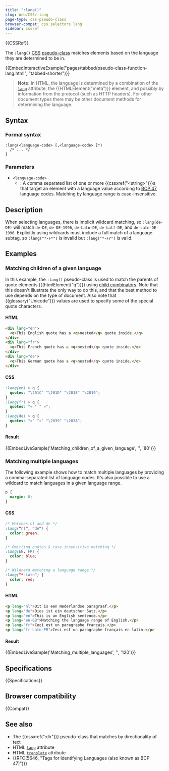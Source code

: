 ```yaml
---
title: ":lang()"
slug: Web/CSS/:lang
page-type: css-pseudo-class
browser-compat: css.selectors.lang
sidebar: cssref
---
```


{{CSSRef}}

The **`:lang()`** [CSS](/en-US/docs/Web/CSS) [pseudo-class](/en-US/docs/Web/CSS/Pseudo-classes) matches elements based on the language they are determined to be in.

{{EmbedInteractiveExample("pages/tabbed/pseudo-class-function-lang.html", "tabbed-shorter")}}

> **Note:** In HTML, the language is determined by a combination of the [`lang`](/en-US/docs/Web/HTML/Global_attributes#lang) attribute, the {{HTMLElement("meta")}} element, and possibly by information from the protocol (such as HTTP headers). For other document types there may be other document methods for determining the language.

## Syntax

### Formal syntax

```plain
:lang(<language-code> [,<language-code> ]*)
  /* ... */
}
```

### Parameters

- `<language-code>`
  - : A comma separated list of one or more {{cssxref("&lt;string&gt;")}}s that target an element with a language value according to [BCP 47](https://tools.ietf.org/html/bcp47) language codes.
    Matching by language range is case-insensitive.

## Description

When selecting languages, there is implicit wildcard matching, so `:lang(de-DE)` will match `de-DE`, `de-DE-1996`, `de-Latn-DE`, `de-Latf-DE`, and `de-Latn-DE-1996`.
Explicitly using wildcards must include a full match of a language subtag, so `:lang("*-F*")` is invalid but `:lang("*-Fr")` is valid.

## Examples

### Matching children of a given language

In this example, the `:lang()` pseudo-class is used to match the parents of quote elements ({{htmlElement("q")}}) using [child combinators](/en-US/docs/Web/CSS/Child_combinator). Note that this doesn't illustrate the only way to do this, and that the best method to use depends on the type of document. Also note that {{glossary("Unicode")}} values are used to specify some of the special quote characters.

#### HTML

```html
<div lang="en">
  <q>This English quote has a <q>nested</q> quote inside.</q>
</div>
<div lang="fr">
  <q>This French quote has a <q>nested</q> quote inside.</q>
</div>
<div lang="de">
  <q>This German quote has a <q>nested</q> quote inside.</q>
</div>
```

#### CSS

```css
:lang(en) > q {
  quotes: "\201C" "\201D" "\2018" "\2019";
}
:lang(fr) > q {
  quotes: "« " " »";
}
:lang(de) > q {
  quotes: "»" "«" "\2039" "\203A";
}
```

#### Result

{{EmbedLiveSample('Matching_children_of_a_given_language', '', '80')}}

### Matching multiple languages

The following example shows how to match multiple languages by providing a comma-separated list of language codes.
It's also possible to use a wildcard to match languages in a given language range.

```css hidden
p {
  margin: 0;
}
```

#### CSS

```css
/* Matches nl and de */
:lang("nl", "de") {
  color: green;
}

/* Omitting quotes & case-insensitive matching */
:lang(EN, FR) {
  color: blue;
}

/* Wildcard matching a language range */
:lang("*-Latn") {
  color: red;
}
```

#### HTML

```html
<p lang="nl">Dit is een Nederlandse paragraaf.</p>
<p lang="de">Dies ist ein deutscher Satz.</p>
<p lang="en">This is an English sentence.</p>
<p lang="en-GB">Matching the language range of English.</p>
<p lang="fr">Ceci est un paragraphe français.</p>
<p lang="fr-Latn-FR">Ceci est un paragraphe français en latin.</p>
```

#### Result

{{EmbedLiveSample('Matching_multiple_languages', '', '120')}}

## Specifications

{{Specifications}}

## Browser compatibility

{{Compat}}

## See also

- The {{cssxref(":dir")}} pseudo-class that matches by directionality of text
- HTML [`lang`](/en-US/docs/Web/HTML/Global_attributes#lang) attribute
- HTML [`translate`](/en-US/docs/Web/HTML/Global_attributes#translate) attribute
- {{RFC(5646, "Tags for Identifying Languages (also known as BCP 47)")}}
